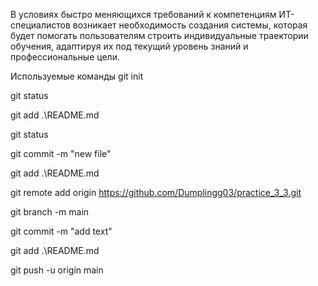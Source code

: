 В условиях быстро меняющихся требований к компетенциям ИТ-специалистов возникает необходимость создания системы, которая будет помогать пользователям строить индивидуальные траектории обучения, адаптируя их под текущий уровень знаний и профессиональные цели.


Используемые команды
git init

git status

git add .\README.md

git status

git commit -m "new file"

git add .\README.md

git remote add origin https://github.com/Dumplingg03/practice_3_3.git

git branch -m main

git commit -m "add text"

git add .\README.md

git push -u origin main